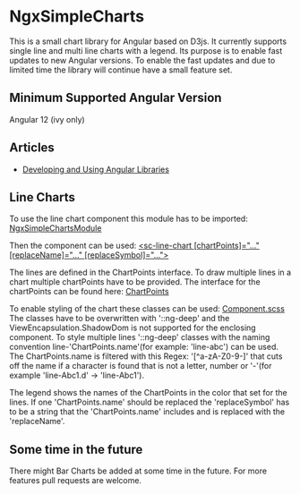 # NgxSimpleCharts

This is a small chart library for Angular based on D3js. It currently supports single line and multi line charts with a legend. Its purpose is to enable fast updates to new Angular versions. To enable the fast updates and due to limited time the library will continue have a small feature set. 

## Minimum Supported Angular Version
Angular 12 (ivy only)

## Articles
* [Developing and Using Angular Libraries](https://angular2guy.wordpress.com/2021/07/31/developing-and-using-angular-libraries/)

## Line Charts
To use the line chart component this module has to be imported: [NgxSimpleChartsModule](https://github.com/Angular2Guy/ngx-simple-charts/blob/master/projects/ngx-simple-charts/src/lib/ngx-simple-charts.module.ts)

Then the component can be used: [<sc-line-chart [chartPoints]="..." [replaceName]="..." [replaceSymbol]="..."></sc-line-chart>](https://github.com/Angular2Guy/ngx-simple-charts/blob/master/projects/ngx-simple-charts/src/lib/sc-line-chart/sc-line-chart.component.ts) 

The lines are defined in the ChartPoints interface. To draw multiple lines in a chart multiple chartPoints have to be provided.  The interface for the chartPoints can be found here: [ChartPoints](https://github.com/Angular2Guy/ngx-simple-charts/blob/master/projects/ngx-simple-charts/src/lib/model/chart-points.ts)

To enable styling of the chart these classes can be used: [Component.scss](https://github.com/Angular2Guy/ngx-simple-charts/blob/master/projects/ngx-simple-charts/src/lib/sc-line-chart/sc-line-chart.component.scss)
The classes have to be overwritten with '::ng-deep' and the ViewEncapsulation.ShadowDom is not supported for the enclosing component. To style multiple lines '::ng-deep' classes with the naming convention line-'ChartPoints.name'(for example: 'line-abc') can be used. The ChartPoints.name is filtered with this Regex: '[^a-zA-Z0-9\-]' that cuts off the name if a character is found that is not a letter, number or '-'(for example 'line-Abc1.d' -> 'line-Abc1').

The legend shows the names of the ChartPoints in the color that set for the lines. If one 'ChartPoints.name' should be replaced the 'replaceSymbol' has to be a string that the 'ChartPoints.name' includes and is replaced with the 'replaceName'.

## Some time in the future
There might Bar Charts be added at some time in the future. For more features pull requests are welcome.
